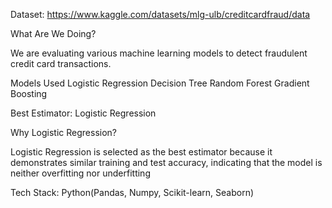 Dataset: https://www.kaggle.com/datasets/mlg-ulb/creditcardfraud/data

What Are We Doing?

We are evaluating various machine learning models to detect fraudulent credit card transactions.

Models Used
    Logistic Regression
    Decision Tree
    Random Forest
    Gradient Boosting

Best Estimator: Logistic Regression

Why Logistic Regression?

Logistic Regression is selected as the best estimator because it demonstrates similar training and test accuracy, indicating that the model is neither overfitting nor underfitting

Tech Stack: Python(Pandas, Numpy, Scikit-learn, Seaborn)
